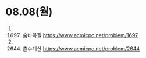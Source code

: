 # 08.08(월)
1. 1697) 숨바꼭질
https://www.acmicpc.net/problem/1697

2. 2644) 촌수계산
https://www.acmicpc.net/problem/2644
